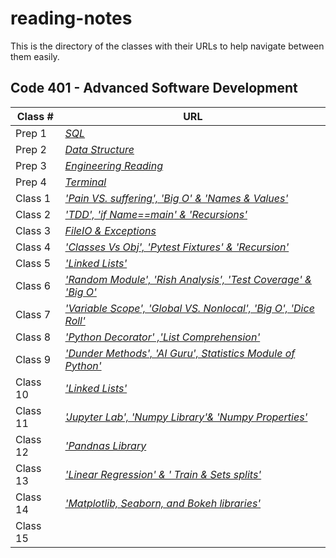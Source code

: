
# reading-notes

This is the directory of the classes with their URLs to help navigate between them easily.


## Code 401 - Advanced Software Development


| **Class #** | **URL** |   
| -------- | -----------|
| Prep 1  | *[SQL](./Read3_SQL.md)*|
| Prep 2  | *[Data Structure](./DataStructure.md)*|
| Prep 3  | *[Engineering Reading](./EngineeringReading.md)*|
| Prep 4  | *[Terminal](./Read4_Terminal.md)*|
| Class 1 | *['Pain VS. suffering', 'Big O' & 'Names & Values' ](./ReadingQuestions.md)* | 
| Class 2 | *['TDD', 'if _Name_==_main_' & 'Recursions'](./Read2.md)*     | 
| Class 3 |  *[FileIO & Exceptions](./ReadClass3.md)* |
| Class 4 | *[ 'Classes Vs Obj', 'Pytest Fixtures' & 'Recursion'](./ReadClass_04.md)* |  
| Class 5 | *['Linked Lists'](./ReadClass_05.md)* |
| Class 6 | *['Random Module', 'Rish Analysis', 'Test Coverage' & 'Big O'](./ReadClass_06.md)* |
| Class 7 | *['Variable Scope', 'Global VS. Nonlocal', 'Big O', 'Dice Roll'](./ReadClass_07.md)* |
| Class 8 | *['Python Decorator' ,'List Comprehension'](./ReadClass_08.md)* |
| Class 9 | *['Dunder Methods', 'AI Guru', Statistics Module of Python'](./ReadClass_09.md)*|
| Class 10 | *['Linked Lists'](./ReadClass_10.md)* |
| Class 11 | *['Jupyter Lab', 'Numpy Library'& 'Numpy Properties' ](./ReadClass11.md)* |
| Class 12 | *['Pandnas Library](./ReadClass12.md)* |
| Class 13 | *['Linear Regression' & ' Train & Sets splits'](./ReadClass13.md)* |
| Class 14 | *['Matplotlib, Seaborn, and Bokeh libraries'](./ReadClass14.md)* |
| Class 15 | *[](./ReadClass15.md)* |
